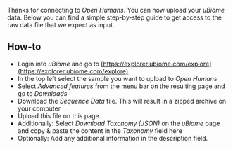 Thanks for connecting to *Open Humans*. You can now upload your *uBiome* data. Below you can find a simple step-by-step guide to get access to the raw data file that we expect as input.

## How-to

- Login into *uBiome* and go to [https://explorer.ubiome.com/explore](https://explorer.ubiome.com/explore)
- In the top left select the sample you want to upload to *Open Humans*
- Select *Advanced features* from the menu bar on the resulting page and go to *Downloads*
- Download the *Sequence Data* file. This will result in a zipped archive on your computer
- Upload this file on this page.
- Additionally: Select *Download Taxonomy (JSON)* on the *uBiome* page and copy & paste the content in the *Taxonomy* field here
- Optionally: Add any additional information in the description field.
